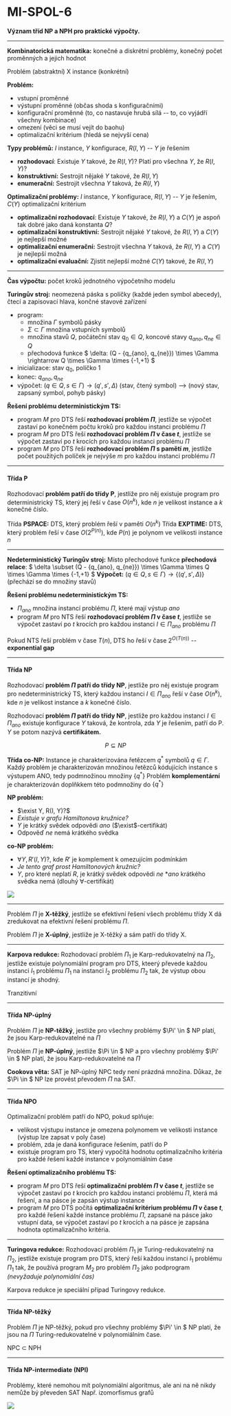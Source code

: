 # MI-SPOL-6	
**Význam tříd NP a NPH pro praktické výpočty.**

---

**Kombinatorická matematika:** konečné a diskrétní problémy, konečný počet proměnných a jejich hodnot

Problém (abstraktní) X instance (konkrétní)

**Problém:** 
* vstupní proměnné
* výstupní proměnné (občas shoda s konfiguračními)
* konfigurační proměnné (to, co nastavuje hrubá sílá -- to, co vyjádří všechny kombinace)
* omezení (věci se musí vejít do baohu)
* optimalizační kritérium (hledá se nejvyší cena)

**Typy problémů:**
$I$ instance, $Y$ konfigurace, $R(I,Y)$ -- $Y$ je řešením
* **rozhodovací**: Existuje $Y$ takové, že $R(I,Y)$? Platí pro všechna $Y$, že $R(I,Y)$?
* **konstruktivní:** Sestrojit nějaké $Y$ takové, že $R(I,Y)$
* **enumerační:** Sestrojit všechna $Y$ taková, že $R(I,Y)$

**Optimalizační problémy:**
$I$ instance, $Y$ konfigurace, $R(I,Y)$ -- $Y$ je řešením, $C(Y)$ optimalizační kritérium
* **optimalizační rozhodovací**: Existuje $Y$ takové, že $R(I,Y)$ a $C(Y)$ je aspoň tak dobré jako daná konstanta $Q$?
* **optimalizační konstruktivní:** Sestrojit nějaké $Y$ takové, že $R(I,Y)$ a $C(Y)$ je nejlepší možné
* **optimalizační enumerační:** Sestrojit všechna $Y$ taková, že $R(I,Y)$ a $C(Y)$ je nejlepší možná
* **optimalizační evaluační:** Zjistit nejlepší možné $C(Y)$ takové, že $R(I,Y)$

---

**Čas výpočtu:** počet kroků jednotného výpočetního modelu

**Turingův stroj:** neomezená páska s políčky (každé jeden symbol abecedy), čtecí a zapisovací hlava, končné stavové zařízení
* program: 
    * množina $\Gamma$ symbolů pásky
    * $\Sigma \subset \Gamma$ množina vstupních symbolů
    * množina stavů $Q$, počáteční stav $q_0 \in Q$, koncové stavy $q_{ano}, q_{ne} \in Q$
    * přechodová funkce $ \delta: (Q - \{q_{ano}, q_{ne}\}) \times \Gamma \rightarrow Q \times \Gamma \times \{-1,+1\} $
* inicializace: stav $q_0$, políčko 1
* konec: $q_{ano}, q_{ne}$
* výpočet: $(q \in Q, s \in \Gamma) \rightarrow (q', s', \Delta)$ 
(stav, čtený symbol) --> (nový stav, zapsaný symbol, pohyb pásky)

**Řešení problému deterministickým TS:**
* program $M$ pro DTS řeší **rozhodovací problém $\Pi$**, jestliže se výpočet zastaví po konečném počtu kroků pro každou instanci problému $\Pi$
* program $M$ pro DTS řeší **rozhodovací problém $\Pi$ v čase $t$**, jestliže se výpočet zastaví po $t$ krocích pro každou instanci problému $\Pi$
* program $M$ pro DTS řeší **rozhodovací problém $\Pi$ s pamětí $m$**, jestliže počet použitých políček je nejvýše $m$ pro každou instanci problému $\Pi$

---

#### Třída P
Rozhodovací **problém patří do třídy P**, jestliže pro něj existuje program pro deterministrický TS, který jej řeší v čase $O(n^k)$, kde $n$ je velikost instance a $k$ konečné číslo.

Třída **PSPACE:** DTS, který problém řeší v paměti $O(n^k)$
Třída **EXPTIME:** DTS, který problém řeší v čase $O(2^{P(n)})$, kde $P(n)$ je polynom ve velikosti instance $n$

---

**Nedeterministický Turingův stroj:** 
Místo přechodové funkce **přechodová relace**:  $ \delta \subset (Q - \{q_{ano}, q_{ne}\}) \times \Gamma \times Q \times \Gamma \times \{-1,+1\} $
**Výpočet:** $(q \in Q, s \in \Gamma) \rightarrow \{(q', s', \Delta)\}$ (přechází se do množiny stavů)

**Řešení problému nedeterministickým TS:**
* $\Pi_{ano}$ množina instancí problému $\Pi$, které mají výstup $ano$
* program $M$ pro NTS řeší **rozhodovací problém $\Pi$ v čase $t$**, jestliže se výpočet zastaví po $t$ krocích pro každou instanci $I \in \Pi_{ano}$ problému $\Pi$

Pokud NTS řeší problém v čase $T(n)$, DTS ho řeší v čase $2^{O(T(n))}$ -- **exponential gap**

---

#### Třída NP
Rozhodovací **problém $\Pi$ patří do třídy NP**, jestliže pro něj existuje program pro nedeterministrický TS, který každou instanci $I \in \Pi_{ano}$ řeší v čase $O(n^k)$, kde $n$ je velikost instance a $k$ konečné číslo.

Rozhodovací **problém $\Pi$ patří do třídy NP**, jestliže pro každou instanci $I \in \Pi_{ano}$ existuje konfigurace $Y$ taková, že kontrola, zda $Y$ je řešením, patří do P. $Y$ se potom nazývá **certifikátem.**

$$
P \subseteq NP
$$

**Třída co-NP:** 
Instance je charakterizována řetězcem $q^*$ symbolů $q \in \Gamma$.
Každý problém je charakterizován množinou řetězců kódujících instance s výstupem ANO, tedy podmnožinou množiny $\{q^*\}$
Problém **komplementární** je charakterizován doplňkkem této podmnožiny do $\{q^*\}$

**NP problém:** 
* $\exist Y, R(I, Y)?$ 
* *Existuje v grafu Hamiltonova kružnice?*
* $Y$ je krátký svědek odpovědi $ano$ ($\exist$-certifikát)
* Odpověď $ne$ nemá krátkého svědka

**co-NP problém:** 
* $\forall Y, R'(I, Y)?$, kde $R'$ je komplement k omezujícím podmínkám 
* *Je tento graf prost Hamiltonových kružnic?*
* $Y$, pro které neplatí $R$, je krátký svědek odpovědi $ne$ 
*$ano$ krátkého svědka nemá (dlouhý $\forall$-certifikát)

![](hier.png)

---

Problém $\Pi$ je **X-těžký**, jestliže se efektivní řešení všech problému třídy X dá zredukovat na efektivní řešení problému $\Pi$.

Problém $\Pi$ je **X-úplný**, jestliže je X-těžký a sám patří do třídy X.

---

**Karpova redukce:** Rozhodovací problém $\Pi_1$ je Karp-redukovatelný na $\Pi_2$, jestliže existuje polynomiální program pro DTS, kteerý převede každou instanci $I_1$ problému $\Pi_1$ na instanci $I_2$ problému $\Pi_2$ tak, že výstup obou instancí je shodný.

Tranzitivní

---

#### Třída NP-úplný
Problém $\Pi$ je **NP-těžký**, jestliže pro všechny problémy $\Pi' \in $ NP platí, že jsou Karp-redukovatelné na $\Pi$

Problém $\Pi$ je **NP-úplný**, jestliže $\Pi \in $ NP a pro všechny problémy $\Pi' \in $ NP platí, že jsou Karp-redukovatelné na $\Pi$

**Cookova věta:** SAT je NP-úplný
NPC tedy není prázdná množina.
Důkaz, že $\Pi \in $ NP lze provést převodem $\Pi$ na SAT.

---

#### Třída NPO

Optimalizační problém patří do NPO, pokud splňuje:
* velikost výstupu instance je omezena polynomem ve velikosti instance (výstup lze zapsat v poly čase)
* problém, zda je daná konfigurace řešením, patří do P
* existuje program pro TS, který vypočítá hodnotu optimalizačního kritéria pro každé řešení každé instance v polynomiálním čase

**Řešení optimalizačního problému TS:**
* program $M$ pro DTS řeší **optimalizační problém $\Pi$ v čase $t$**, jestliže se výpočet zastaví po $t$ krocích pro každou instanci problému $\Pi$, která má řešení, a na pásce je zapsán výstup instance
* program $M$ pro DTS počítá **optimalizační kritérium problému $\Pi$ v čase $t$**,  pro každé řešení každé instance problému $\Pi$, zapsané na pásce jako vstupní data, se výpočet zastaví po $t$ krocích a na pásce je zapsána hodnota optimalizačního kritéria.

---

**Turingova redukce:**
Rozhodovací problém $\Pi_1$ je Turing-redukovatelný na $\Pi_2$, jestliže existuje program pro DTS, který řeší každou instanci $I_1$ problému $\Pi_1$ tak, že používá program $M_2$ pro problém $\Pi_2$ jako podprogram
*(nevyžaduje polynomiální čas)*

Karpova redukce je speciální případ Turingovy redukce.

---

#### Třída NP-těžký

Problém $\Pi$ je NP-těžký, pokud pro všechny problémy $\Pi' \in $ NP platí, že jsou na $\Pi$ Turing-redukovatelné v polynomiálním čase.

NPC $\subset$ NPH

---

#### Třída NP-intermediate (NPI)

Problémy, které nemohou mít polynomiální algoritmus, ale ani na ně nikdy nemůže bý převeden SAT
Např. izomorfismus grafů

![](hier2.png)